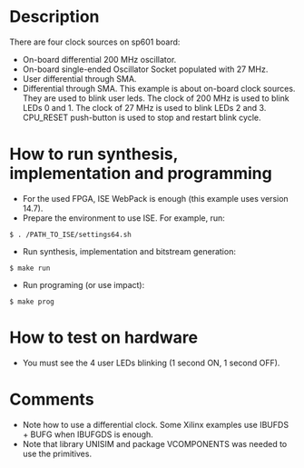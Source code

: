 # Description

There are four clock sources on sp601 board:
* On-board differential 200 MHz oscillator.
* On-board single-ended Oscillator Socket populated with 27 MHz.
* User differential through SMA.
* Differential through SMA.
This example is about on-board clock sources. They are used to blink user leds.
The clock of 200 MHz is used to blink LEDs 0 and 1.
The clock of 27 MHz is used to blink LEDs 2 and 3.
CPU_RESET push-button is used to stop and restart blink cycle.

# How to run synthesis, implementation and programming

* For the used FPGA, ISE WebPack is enough (this example uses version 14.7).
* Prepare the environment to use ISE. For example, run:
```
$ . /PATH_TO_ISE/settings64.sh
```
* Run synthesis, implementation and bitstream generation:
```
$ make run
```
* Run programing (or use impact):
```
$ make prog
```

# How to test on hardware

* You must see the 4 user LEDs blinking (1 second ON, 1 second OFF).

# Comments

* Note how to use a differential clock. Some Xilinx examples use IBUFDS + BUFG when IBUFGDS is enough.
* Note that library UNISIM and package VCOMPONENTS was needed to use the primitives.
